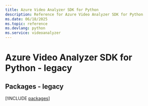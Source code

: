 ```yaml
---
title: Azure Video Analyzer SDK for Python
description: Reference for Azure Video Analyzer SDK for Python
ms.date: 06/18/2025
ms.topic: reference
ms.devlang: python
ms.service: videoanalyzer
---
```

# Azure Video Analyzer SDK for Python - legacy
## Packages - legacy
[!INCLUDE [packages](video-analyzer-index.md)]